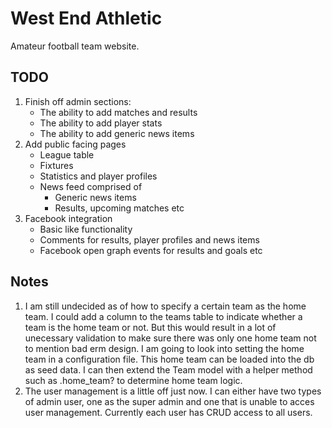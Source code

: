 # West End Athletic

Amateur football team website.

## TODO

1. Finish off admin sections:
	- The ability to add matches and results
	- The ability to add player stats
	- The ability to add generic news items
2. Add public facing pages
	- League table
	- Fixtures
	- Statistics and player profiles
	- News feed comprised of
		- Generic news items
		- Results, upcoming matches etc
3. Facebook integration
	- Basic like functionality
	- Comments for results, player profiles and news items
	- Facebook open graph events for results and goals etc

## Notes

1. I am still undecided as of how to specify a certain team as the home team.
	 I could add a column to the teams table to indicate whether a team is the 
	 home team or not. But this would result in a lot of unecessary validation 
	 to make sure there was only one home team not to mention bad erm design.
	 I am going to look into setting the home team in a configuration file. This
	 home team can be loaded into the db as seed data. I can then extend the Team
	 model with a helper method such as .home_team? to determine home team logic.
2. The user management is a little off just now. I can either have two types of
	 admin user, one as the super admin and one that is unable to acces user 
	 management. Currently each user has CRUD access to all users.